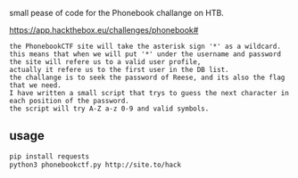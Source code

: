 
small pease of code for the Phonebook challange on HTB.

https://app.hackthebox.eu/challenges/phonebook#

```
the PhonebookCTF site will take the asterisk sign '*' as a wildcard. 
this means that when we will put '*' under the username and password 
the site will refere us to a valid user profile, 
actually it refere us to the first user in the DB list. 
the challange is to seek the password of Reese, and its also the flag that we need. 
I have written a small script that trys to guess the next character in each position of the password. 
the script will try A-Z a-z 0-9 and valid symbols.
```

## usage
``` bash
pip install requests
python3 phonebookctf.py http://site.to/hack 

```
